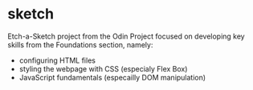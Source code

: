 # sketch
Etch-a-Sketch project from the Odin Project focused on developing key skills from the Foundations section, namely:
- configuring HTML files
- styling the webpage with CSS (especialy Flex Box)
- JavaScript fundamentals (especailly DOM manipulation)